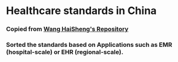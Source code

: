 # Healthcare standards in China

### Copied from [Wang HaiSheng's Repository](https://github.com/wanghaisheng/healthcaredatastandard)
### Sorted the standards based on Applications such as EMR (hospital-scale) or EHR (regional-scale).

